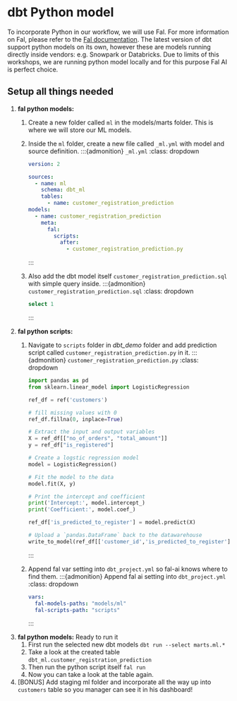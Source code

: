 # dbt Python model

To incorporate Python in our workflow, we will use Fal. For more information on Fal, please refer to the [Fal documentation](https://fal.ai/).
The latest version of dbt support python models on its own, however these are models running directly inside vendors: e.g. Snowpark or Databricks. Due to limits of this workshops, we are running python model locally and for this purpose Fal AI is perfect choice.

## Setup all things needed

1. **fal python models:** 
   1. Create a new folder called `ml` in the models/marts folder. This is where we will store our ML models.
   2. Inside the `ml` folder, create a new file called `_ml.yml` with model and source definition.
      :::{admonition} `_ml.yml`
      :class: dropdown

      ```yaml
      version: 2

      sources:
        - name: ml
          schema: dbt_ml
          tables:
            - name: customer_registration_prediction
      models:
        - name: customer_registration_prediction
          meta:
            fal:
              scripts:
                after:
                  - customer_registration_prediction.py
      ```
      :::
   3. Also add the dbt model itself `customer_registration_prediction.sql` with simple query inside.
      :::{admonition} `customer_registration_prediction.sql`
      :class: dropdown

      ```sql
      select 1
      ```
      :::
1. **fal python scripts:** 
   1. Navigate to `scripts` folder in *dbt_demo* folder and add prediction script called `customer_registration_prediction.py` in it.
      :::{admonition} `customer_registration_prediction.py`
      :class: dropdown

      ```python
      import pandas as pd
      from sklearn.linear_model import LogisticRegression

      ref_df = ref('customers')

      # fill missing values with 0
      ref_df.fillna(0, inplace=True)

      # Extract the input and output variables
      X = ref_df[["no_of_orders", "total_amount"]]
      y = ref_df["is_registered"]

      # Create a logstic regression model
      model = LogisticRegression()

      # Fit the model to the data
      model.fit(X, y)

      # Print the intercept and coefficient
      print('Intercept:', model.intercept_)
      print('Coefficient:', model.coef_)

      ref_df['is_predicted_to_register'] = model.predict(X)

      # Upload a `pandas.DataFrame` back to the datawarehouse
      write_to_model(ref_df[['customer_id','is_predicted_to_register']])
      ```
      :::
   2. Append fal var setting into `dbt_project.yml` so fal-ai knows where to find them.
      :::{admonition} Append fal ai setting into `dbt_project.yml`
      :class: dropdown

      ```yaml
      vars:
        fal-models-paths: "models/ml"
        fal-scripts-path: "scripts"
      ```
      :::
1. **fal python models:** Ready to run it 
   1. First run the selected new dbt models `dbt run --select marts.ml.*`
   2. Take a look at the created table `dbt_ml.customer_registration_prediction`
   3. Then run the python script itself `fal run`
   4. Now you can take a look at the table again.
2. [BONUS] Add staging ml folder and incorporate all the way up into `customers` table so you manager can see it in his dashboard!
